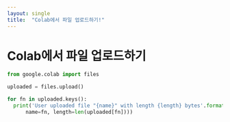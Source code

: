 ```yaml
---
layout: single
title:  "Colab에서 파일 업로드하기!"
---
```


# Colab에서 파일 업로드하기

~~~python
from google.colab import files

uploaded = files.upload()

for fn in uploaded.keys():
  print('User uploaded file "{name}" with length {length} bytes'.format(
      name=fn, length=len(uploaded[fn])))
      
~~~


